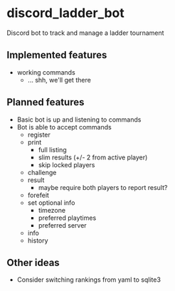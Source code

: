 # discord_ladder_bot
Discord bot to track and manage a ladder tournament

## Implemented features

- working commands
    - ... shh, we'll get there

## Planned features

- Basic bot is up and listening to commands
- Bot is able to accept commands
    - register
    - print
        - full listing
        - slim results (+/- 2 from active player)
        - skip locked players
    - challenge
    - result
        - maybe require both players to report result?
    - forefeit
    - set optional info
        - timezone
        - preferred playtimes
        - preferred server
    - info
    - history

## Other ideas

- Consider switching rankings from yaml to sqlite3


